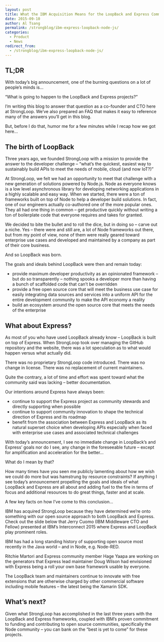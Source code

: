 ```yaml
---
layout: post
title: What the IBM Acquisition Means for the LoopBack and Express Communities 
date: 2015-09-10
author: Al Tsang
permalink: /strongblog/ibm-express-loopback-node-js/
categories:
  - Product
  - News
redirect_from:
  - /strongblog/ibm-express-loopback-node-js/
---
```


## TL;DR

With today’s big announcement, one of the burning questions on a lot of people’s minds is…

“What is going to happen to the LoopBack and Express projects?”

I’m writing this blog to answer that question as a co-founder and CTO here at StrongLoop. We’ve also prepared an FAQ that makes it easy to reference many of the answers you’ll get in this blog.

But, before I do that, humor me for a few minutes while I recap how we got here…

## The birth of LoopBack

Three years ago, we founded StrongLoop with a mission to provide the answer to the developer challenge – “what’s the quickest, easiest way to sustainably build APIs to meet the needs of mobile, cloud (and now IoT?)”

At StrongLoop, we felt we had an opportunity to meet that challenge with a new generation of solutions powered by Node.js. Node as everyone knows is a low level asynchronous library for developing networking applications in a highly scalable and easy way. When we started, there were a ton of frameworks built on top of Node to help a developer build solutions. In fact, one of our engineers actually co-authored one of the more popular ones. They all had one thing in common – get productive quickly without writing a ton of boilerplate code that everyone requires and takes for granted.

We decided to bite the bullet and to roll the dice, but in doing so – carve out a niche. Yes – there were and still are, a lot of Node frameworks out there, but from my point of view, none of them were really geared toward enterprise use cases and developed and maintained by a company as part of their core business.

And so LoopBack was born.

The goals and ideals behind LoopBack were then and remain today:

- provide maximum developer productivity as an opinionated framework – but do so transparently – nothing spooks a developer more than having a bunch of scaffolded code that can’t be overridden
- provide a free open source core that will meet the business use case for easily integrating data sources and services into a uniform API for the entire development community to make the API economy a reality
- build an ecosystem around the open source core that meets the needs of the enterprise

## What about Express?

As most of you who have used LoopBack already know – LoopBack is built on top of Express. When StrongLoop took over managing the GitHub repository and the website, there was a lot speculation as to what would happen versus what actually did.

There was no proprietary StrongLoop code introduced. There was no change in license. There was no replacement of current maintainers.

Quite the contrary, a lot of time and effort was spent toward what the community said was lacking – better documentation.

Our intentions around Express have always been:

- continue to support the Express project as community stewards and directly supporting when possible
- continue to support community innovation to shape the technical direction of Express and its roadmap
- benefit from the association between Express and LoopBack as its natural superset choice when developing APIs especially when faced with enterprise use cases and associated technical challenges

With today’s announcement, I see no immediate change in LoopBack’s and Express’ goals nor do I see, any change in the foreseeable future – except for amplification and acceleration for the better…

What do I mean by that?

How many times have you seen me publicly lamenting about how we wish we could do more but was hamstrung by resource constraints? If anything I see today’s announcement propelling the goals and ideals of what LoopBack and Express are all about and adding fuel to the fire in terms of focus and additional resources to do great things, faster and at scale.

A few key facts on how I’ve come to this conclusion…

IBM has acquired StrongLoop because they have determined we’re onto something with our open source approach to both LoopBack and Express. Check out the slide below that Jerry Cuomo (IBM Middleware CTO and Fellow) presented at IBM’s Interconnect 2015 where Express and LoopBack play prominent roles.

IBM has had a long standing history of supporting open source most recently in the Java world – and in Node, e.g. Node-RED.

Ritchie Martori and Express community member Hage Yaapa are working on the generators that Express lead maintainer Doug Wilson had envisioned with Express being a roll your own base framework usable by everyone.
    
The LoopBack team and maintainers continue to innovate with free extensions that are otherwise charged by other commercial software including mobile features – the latest being the Xamarin SDK.

## What’s next?

Given what StrongLoop has accomplished in the last three years with the LoopBack and Express frameworks, coupled with IBM’s proven commitment to funding and contributing to open source communities, specifically the Node community – you can bank on the “best is yet to come” for these projects.
